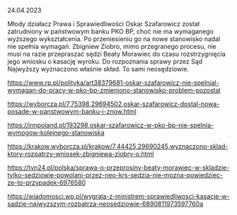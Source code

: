 24.04.2023

Młody działacz Prawa i Sprawiedliwości Oskar Szafarowicz został zatrudniony w państwowym banku PKO BP, choć nie ma wymaganego wyższego wykształcenia. Po przeniesieniu go na nowe stanowisko nadal nie spełnia wymagań. Zbigniew Ziobro, mimo przegranego procesu, nie musi na razie przepraszać sędzi Beaty Morawiec do czasu rozstrzygnięcia jego wniosku o kasację wyroku. Do rozpoznania sprawy przez Sąd Najwyższy wyznaczono właśnie skład. To sami neosędziowie.

https://www.rp.pl/polityka/art38379681-oskar-szafarowicz-nie-spelnial-wymagan-do-pracy-w-pko-bp-zmieniono-stanowisko-problem-pozostal

https://wyborcza.pl/7,75398,29694502,oskar-szafarowicz-dostal-nowa-posade-w-panstwowym-banku-i-znow.html

https://innpoland.pl/193298,oskar-szafarowicz-w-pko-bp-nie-spelnia-wymogow-kolejnego-stanowiska

https://krakow.wyborcza.pl/krakow/7,44425,29690245,wyznaczono-sklad-ktory-rozpatrzy-wniosek-zbigniewa-ziobry-o.html

https://tvn24.pl/polska/sprawa-o-przeprosiny-beaty-morawiec-w-skladzie-tylko-sedziowie-powolani-przez-neo-krs-sedzia-nie-mozna-powiedziec-ze-to-przypadek-6976580

https://wiadomosci.wp.pl/wygrala-z-ministrem-sprawiedliwosci-kasacje-w-sadzie-najwyzszym-rozpatrza-neosedziowie-6890811973597760a